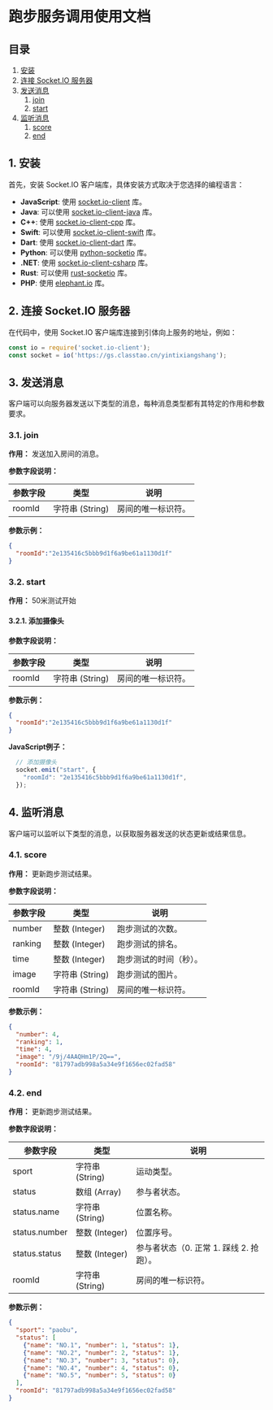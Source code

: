 # 跑步服务调用使用文档

## 目录
1. [安装](#1-安装)
2. [连接 Socket.IO 服务器](#2-连接-socketio-服务器)
3. [发送消息](#3-发送消息)
   1. [join](#31-join)
   2. [start](#32-start)
4. [监听消息](#4-监听消息)
   1. [score](#41-score)
   2. [end](#42-end)

## 1. 安装

首先，安装 Socket.IO 客户端库，具体安装方式取决于您选择的编程语言：

- **JavaScript**: 使用 [socket.io-client](https://github.com/socketio/socket.io-client) 库。
- **Java**: 可以使用 [socket.io-client-java](https://github.com/socketio/socket.io-client-java) 库。
- **C++**: 使用 [socket.io-client-cpp](https://github.com/socketio/socket.io-client-cpp) 库。
- **Swift**: 可以使用 [socket.io-client-swift](https://github.com/socketio/socket.io-client-swift) 库。
- **Dart**: 使用 [socket.io-client-dart](https://github.com/rikulo/socket.io-client-dart) 库。
- **Python**: 可以使用 [python-socketio](https://github.com/miguelgrinberg/python-socketio) 库。
- **.NET**: 使用 [socket.io-client-csharp](https://github.com/doghappy/socket.io-client-csharp) 库。
- **Rust**: 可以使用 [rust-socketio](https://github.com/1c3t3a/rust-socketio) 库。
- **PHP**: 使用 [elephant.io](https://github.com/ElephantIO/elephant.io) 库。

## 2. 连接 Socket.IO 服务器

在代码中，使用 Socket.IO 客户端库连接到引体向上服务的地址，例如：

```javascript
const io = require('socket.io-client');
const socket = io('https://gs.classtao.cn/yintixiangshang');
```

## 3. 发送消息

客户端可以向服务器发送以下类型的消息，每种消息类型都有其特定的作用和参数要求。

### 3.1. join

**作用：** 发送加入房间的消息。

**参数字段说明：**

| 参数字段   | 类型           | 说明                                       |
|------------|----------------|--------------------------------------------|
| roomId     | 字符串 (String)| 房间的唯一标识符。                        |

**参数示例：**
```json
{
  "roomId":"2e135416c5bbb9d1f6a9be61a1130d1f"
}
```

### 3.2. start

**作用：** 50米测试开始

#### 3.2.1. 添加摄像头

**参数字段说明：**

| 参数字段   | 类型           | 说明                                       |
|------------|----------------|--------------------------------------------|
| roomId     | 字符串 (String)| 房间的唯一标识符。                        |

**参数示例：**
```json
{
  "roomId":"2e135416c5bbb9d1f6a9be61a1130d1f"
}
```

**JavaScript例子：**
```javascript
  // 添加摄像头
  socket.emit("start", {
    "roomId": "2e135416c5bbb9d1f6a9be61a1130d1f",
  });
```

## 4. 监听消息

客户端可以监听以下类型的消息，以获取服务器发送的状态更新或结果信息。

### 4.1. score

**作用：** 更新跑步测试结果。

**参数字段说明：**

| 参数字段   | 类型           | 说明                                       |
|------------|----------------|--------------------------------------------|
| number     | 整数 (Integer) | 跑步测试的次数。                           |
| ranking    | 整数 (Integer) | 跑步测试的排名。                           |
| time       | 整数 (Integer) | 跑步测试的时间（秒）。                     |
| image      | 字符串 (String)| 跑步测试的图片。                           |
| roomId     | 字符串 (String)| 房间的唯一标识符。                         |

**参数示例：**
```json
{
  "number": 4,
  "ranking": 1,
  "time": 4,
  "image": "/9j/4AAQHm1P/2Q==",
  "roomId": "81797adb998a5a34e9f1656ec02fad58"
}
```

### 4.2. end

**作用：** 更新跑步测试结果。

**参数字段说明：**

| 参数字段        | 类型           | 说明                                       |
|-------------|----------------|--------------------------------------------|
| sport       | 字符串 (String)| 运动类型。                                 |
| status      | 数组 (Array)   | 参与者状态。                               |
| status.name | 字符串 (String)| 位置名称。                                 |
| status.number      | 整数 (Integer) | 位置序号。                                 |
| status.status      | 整数 (Integer) | 参与者状态（0. 正常 1. 踩线 2. 抢跑）。    |
| roomId      | 字符串 (String)| 房间的唯一标识符。                         |


**参数示例：**
```json
{
  "sport": "paobu",
  "status": [
    {"name": "NO.1", "number": 1, "status": 1},
    {"name": "NO.2", "number": 2, "status": 1},
    {"name": "NO.3", "number": 3, "status": 0},
    {"name": "NO.4", "number": 4, "status": 0},
    {"name": "NO.5", "number": 5, "status": 0}
  ],
  "roomId": "81797adb998a5a34e9f1656ec02fad58"
}
```
